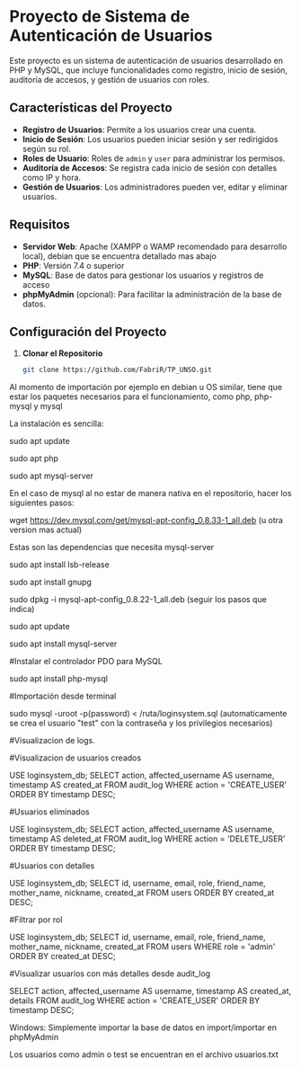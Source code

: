 # Proyecto de Sistema de Autenticación de Usuarios

Este proyecto es un sistema de autenticación de usuarios desarrollado en PHP y MySQL, que incluye funcionalidades como registro, inicio de sesión, auditoría de accesos, y gestión de usuarios con roles.

## Características del Proyecto

- **Registro de Usuarios**: Permite a los usuarios crear una cuenta.
- **Inicio de Sesión**: Los usuarios pueden iniciar sesión y ser redirigidos según su rol.
- **Roles de Usuario**: Roles de `admin` y `user` para administrar los permisos.
- **Auditoría de Accesos**: Se registra cada inicio de sesión con detalles como IP y hora.
- **Gestión de Usuarios**: Los administradores pueden ver, editar y eliminar usuarios.

## Requisitos

- **Servidor Web**: Apache (XAMPP o WAMP recomendado para desarrollo local), debian que se encuentra detallado mas abajo
- **PHP**: Versión 7.4 o superior
- **MySQL**: Base de datos para gestionar los usuarios y registros de acceso
- **phpMyAdmin** (opcional): Para facilitar la administración de la base de datos.

## Configuración del Proyecto

1. **Clonar el Repositorio**

   ```bash
   git clone https://github.com/FabriR/TP_UNSO.git

Al momento de importación por ejemplo en debian u OS similar, tiene que estar los paquetes necesarios para el funcionamiento, como php, php-mysql y mysql

La instalación es sencilla:

sudo apt update

sudo apt php

sudo apt mysql-server

En el caso de mysql al no estar de manera nativa en el repositorio, hacer los siguientes pasos: 

wget https://dev.mysql.com/get/mysql-apt-config_0.8.33-1_all.deb (u otra version mas actual)

Estas son las dependencias que necesita mysql-server

sudo apt install lsb-release

sudo apt install gnupg

sudo dpkg -i mysql-apt-config_0.8.22-1_all.deb (seguir los pasos que indica)

sudo apt update 

sudo apt install mysql-server

#Instalar el controlador PDO para MySQL

sudo apt install php-mysql

#Importación desde terminal

sudo mysql -uroot -p(password) < /ruta/loginsystem.sql (automaticamente se crea el usuario "test" con la contraseña y los privilegios necesarios)

#Visualizacion de logs. 

#Visualizacion de usuarios creados

USE loginsystem_db;
SELECT action, affected_username AS username, timestamp AS created_at
FROM audit_log
WHERE action = 'CREATE_USER'
ORDER BY timestamp DESC;

#Usuarios eliminados

USE loginsystem_db;
SELECT action, affected_username AS username, timestamp AS deleted_at
FROM audit_log
WHERE action = 'DELETE_USER'
ORDER BY timestamp DESC;

#Usuarios con detalles

USE loginsystem_db;
SELECT id, username, email, role, friend_name, mother_name, nickname, created_at
FROM users
ORDER BY created_at DESC;

#Filtrar por rol

USE loginsystem_db;
SELECT id, username, email, role, friend_name, mother_name, nickname, created_at
FROM users
WHERE role = 'admin'
ORDER BY created_at DESC;

#Visualizar usuarios con más detalles desde audit_log

SELECT action, affected_username AS username, timestamp AS created_at, details
FROM audit_log
WHERE action = 'CREATE_USER'
ORDER BY timestamp DESC;


Windows: 
Simplemente importar la base de datos en import/importar en phpMyAdmin

Los usuarios como admin o test se encuentran en el archivo usuarios.txt
